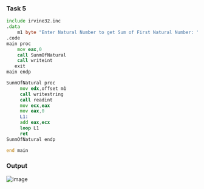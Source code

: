 ### Task 5
```asm
include irvine32.inc
.data
	m1 byte "Enter Natural Number to get Sum of First Natural Number: ",0
.code
main proc
	mov eax,0
	call SunmOfNatural
	call writeint
   exit
main endp

SunmOfNatural proc
	 mov edx,offset m1
	 call writestring
	 call readint
	 mov ecx,eax
	 mov eax,0
	 L1:
	 add eax,ecx
	 loop L1
	 ret
SunmOfNatural endp

end main

```
### Output
![image](https://github.com/user-attachments/assets/954cc159-3a73-458b-b295-9a382750e709)
